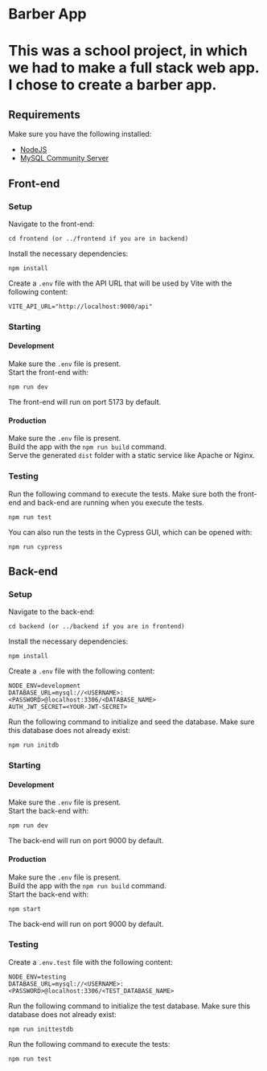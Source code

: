 # Barber App

# This was a school project, in which we had to make a full stack web app. I chose to create a barber app.

## Requirements

Make sure you have the following installed:

- [NodeJS](https://nodejs.org)
- [MySQL Community Server](https://dev.mysql.com/downloads/mysql/)

## Front-end

### Setup

Navigate to the front-end:

    cd frontend (or ../frontend if you are in backend)

Install the necessary dependencies:

    npm install

Create a `.env` file with the API URL that will be used by Vite with the following content:

    VITE_API_URL="http://localhost:9000/api"

### Starting

#### Development

Make sure the `.env` file is present.  
Start the front-end with:

    npm run dev

The front-end will run on port 5173 by default.

#### Production

Make sure the `.env` file is present.  
Build the app with the `npm run build` command.  
Serve the generated `dist` folder with a static service like Apache or Nginx.

### Testing

Run the following command to execute the tests. Make sure both the front-end and back-end are running when you execute the tests.

    npm run test

You can also run the tests in the Cypress GUI, which can be opened with:

    npm run cypress

## Back-end

### Setup

Navigate to the back-end:

    cd backend (or ../backend if you are in frontend)

Install the necessary dependencies:

    npm install

Create a `.env` file with the following content:

    NODE_ENV=development
    DATABASE_URL=mysql://<USERNAME>:<PASSWORD>@localhost:3306/<DATABASE_NAME>
    AUTH_JWT_SECRET=<YOUR-JWT-SECRET>

Run the following command to initialize and seed the database. Make sure this database does not already exist:

    npm run initdb

### Starting

#### Development

Make sure the `.env` file is present.  
Start the back-end with:

    npm run dev

The back-end will run on port 9000 by default.

#### Production

Make sure the `.env` file is present.  
Build the app with the `npm run build` command.  
Start the back-end with:

    npm start

The back-end will run on port 9000 by default.

### Testing

Create a `.env.test` file with the following content:

    NODE_ENV=testing
    DATABASE_URL=mysql://<USERNAME>:<PASSWORD>@localhost:3306/<TEST_DATABASE_NAME>

Run the following command to initialize the test database. Make sure this database does not already exist:

    npm run inittestdb

Run the following command to execute the tests:

    npm run test
